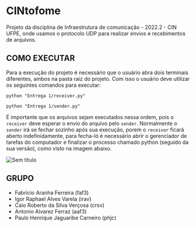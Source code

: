 # CINtofome

Projeto da disciplina de Infraestrutura de comunicação - 2022.2 - CIN UFPE,
onde usamos o protocolo UDP para realizar envios e recebimentos de arquivos.

## COMO EXECUTAR

Para a execução do projeto é necessário que o usuário abra dois terminais diferentes, ambos na pasta raiz do projeto. Com isso o usuário deve utilizar os seguintes comandos para executar:

```python "Entrega 1/receiver.py"```

```python "Entrega 1/sender.py"```

É importante que os arquivos sejam executados nessa ordem, pois o ```receiver``` deve esperar o envio do arquivo pelo ```sender```. Normalmente o ```sender``` irá se fechar sozinho após sua execução, porem o ```receiver``` ficará aberto indefinidamente, para fecha-ló é necessário abrir o gerenciador de tarefas do computador e finalizar o processo chamado python (seguido da sua versão), como visto na imagem abaixo.

![Sem título](https://user-images.githubusercontent.com/89427085/229162765-0e90f2dd-bde3-4eda-b243-7ba8b92fe898.png)

## GRUPO

- Fabrício Aranha Ferreira (faf3)
- Igor Raphael Alves Varela (irav)
- Caio Roberto da Silva Verçosa (crsv)
- Antonio Alvarez Ferraz (aaf3)
- Paulo Henrique Jaguaribe Carneiro (phjc)
